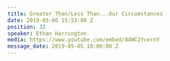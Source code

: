 ```yaml
---
title: Greater Than/Less Than...Our Circumstances
date: 2019-05-06 15:53:00 Z
position: 32
speaker: Ethan Harrington
media: https://www.youtube.com/embed/84WC2YcernY
message_date: 2019-05-05 10:00:00 Z
---
```


